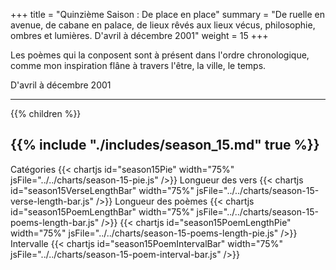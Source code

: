 +++
title = "Quinzième Saison : De place en place"
summary = "De ruelle en avenue, de cabane en palace, de lieux rêvés aux lieux vécus, philosophie, ombres et lumières. D'avril à décembre 2001"
weight = 15
+++

Les poèmes qui la conposent sont à présent dans l'ordre chronologique, comme mon inspiration flâne à travers l'être, la ville, le temps.

D'avril à décembre 2001

---
{{% children  %}}

{{% include "./includes/season_15.md" true %}}
---
Catégories
{{< chartjs id="season15Pie" width="75%" jsFile="../../charts/season-15-pie.js" />}}
Longueur des vers
{{< chartjs id="season15VerseLengthBar" width="75%" jsFile="../../charts/season-15-verse-length-bar.js" />}}
Longueur des poèmes
{{< chartjs id="season15PoemLengthBar" width="75%" jsFile="../../charts/season-15-poems-length-bar.js" />}}
{{< chartjs id="season15PoemLengthPie" width="75%" jsFile="../../charts/season-15-poems-length-pie.js" />}}
Intervalle
{{< chartjs id="season15PoemIntervalBar" width="75%" jsFile="../../charts/season-15-poem-interval-bar.js" />}}
